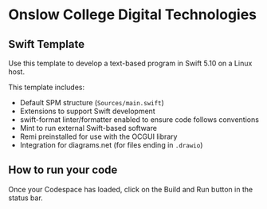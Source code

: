 # Onslow College Digital Technologies

## Swift Template

Use this template to develop a text-based program in Swift 5.10 on a Linux host.

This template includes:

- Default SPM structure (`Sources/main.swift`)
- Extensions to support Swift development
- swift-format linter/formatter enabled to ensure code follows conventions
- Mint to run external Swift-based software
- Remi preinstalled for use with the OCGUI library
- Integration for diagrams.net (for files ending in `.drawio`)

## How to run your code

Once your Codespace has loaded, click on the Build and Run button in the status bar.
